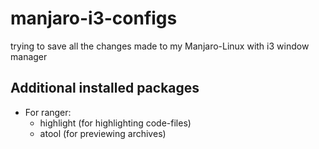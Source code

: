 # manjaro-i3-configs

trying to save all the changes made to my Manjaro-Linux with i3 window manager

## Additional installed packages

* For ranger:
  * highlight (for highlighting code-files)
  * atool (for previewing archives)
